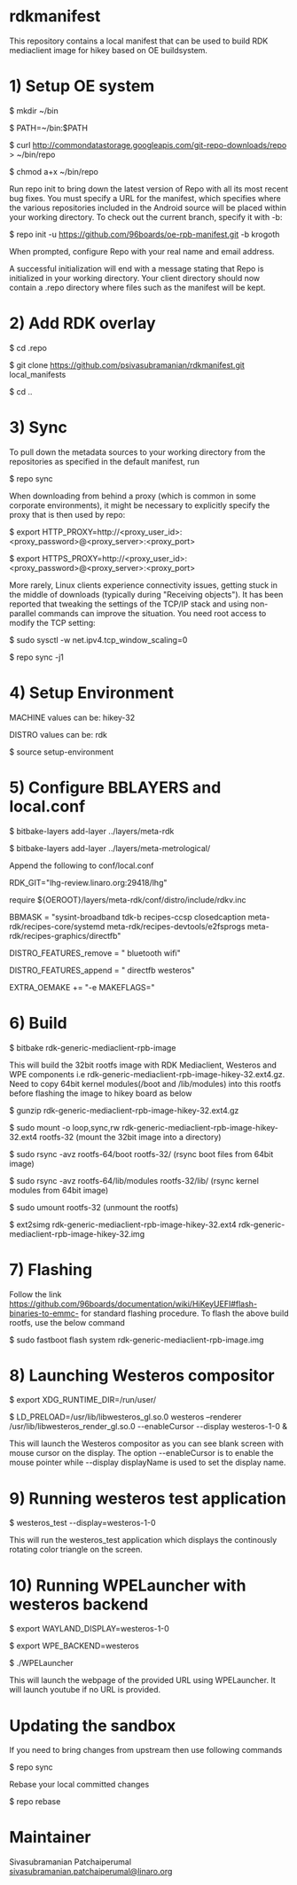 # rdkmanifest
This repository contains a local manifest that can be used to build RDK mediaclient image for hikey based on OE  buildsystem.

# 1) Setup OE system

$ mkdir ~/bin

$ PATH=~/bin:$PATH

$ curl http://commondatastorage.googleapis.com/git-repo-downloads/repo > ~/bin/repo

$ chmod a+x ~/bin/repo

Run repo init to bring down the latest version of Repo with all its most recent bug fixes. You must specify a URL for the manifest, which specifies where the various repositories included in the Android source will be placed within your working directory. To check out the current branch, specify it with -b:

$ repo init -u https://github.com/96boards/oe-rpb-manifest.git -b krogoth

When prompted, configure Repo with your real name and email address.

A successful initialization will end with a message stating that Repo is initialized in your working directory. Your client directory should now contain a .repo directory where files such as the manifest will be kept.

# 2) Add RDK overlay

$ cd .repo

$ git clone https://github.com/psivasubramanian/rdkmanifest.git local_manifests

$  cd ..

# 3) Sync
To pull down the metadata sources to your working directory from the repositories as specified in the default manifest, run

$ repo sync

When downloading from behind a proxy (which is common in some corporate environments), it might be necessary to explicitly specify the proxy that is then used by repo:

$ export HTTP_PROXY=http://<proxy_user_id>:<proxy_password>@<proxy_server>:<proxy_port>

$ export HTTPS_PROXY=http://<proxy_user_id>:<proxy_password>@<proxy_server>:<proxy_port>

More rarely, Linux clients experience connectivity issues, getting stuck in the middle of downloads (typically during "Receiving objects"). It has been reported that tweaking the settings of the TCP/IP stack and using non-parallel commands can improve the situation. You need root access to modify the TCP setting:

$ sudo sysctl -w net.ipv4.tcp_window_scaling=0

$ repo sync -j1

# 4) Setup Environment

MACHINE values can be:
hikey-32

DISTRO values can be:
rdk

$ source setup-environment

# 5) Configure BBLAYERS and local.conf

$ bitbake-layers add-layer ../layers/meta-rdk

$ bitbake-layers add-layer ../layers/meta-metrological/

Append the following to conf/local.conf

RDK_GIT="lhg-review.linaro.org:29418/lhg"

require ${OEROOT}/layers/meta-rdk/conf/distro/include/rdkv.inc

BBMASK = "sysint-broadband tdk-b recipes-ccsp closedcaption meta-rdk/recipes-core/systemd meta-rdk/recipes-devtools/e2fsprogs meta-rdk/recipes-graphics/directfb"

DISTRO_FEATURES_remove = " bluetooth wifi"

DISTRO_FEATURES_append = " directfb westeros"

EXTRA_OEMAKE += "-e MAKEFLAGS="

# 6) Build

$ bitbake rdk-generic-mediaclient-rpb-image

This will build the 32bit rootfs image with RDK Mediaclient, Westeros and WPE components i.e rdk-generic-mediaclient-rpb-image-hikey-32.ext4.gz. Need to copy 64bit kernel modules(/boot and /lib/modules) into this rootfs before flashing the image to hikey board as below

$ gunzip rdk-generic-mediaclient-rpb-image-hikey-32.ext4.gz

$ sudo mount -o loop,sync,rw rdk-generic-mediaclient-rpb-image-hikey-32.ext4 rootfs-32 (mount the 32bit image into a directory)

$ sudo rsync -avz rootfs-64/boot rootfs-32/ (rsync boot files from 64bit image)

$ sudo rsync -avz rootfs-64/lib/modules rootfs-32/lib/ (rsync kernel modules from 64bit image)

$ sudo umount rootfs-32 (unmount the rootfs)

$ ext2simg rdk-generic-mediaclient-rpb-image-hikey-32.ext4 rdk-generic-mediaclient-rpb-image-hikey-32.img

# 7) Flashing

Follow the link https://github.com/96boards/documentation/wiki/HiKeyUEFI#flash-binaries-to-emmc- for standard flashing procedure. To flash the above build rootfs, use the below command

$ sudo fastboot flash system rdk-generic-mediaclient-rpb-image.img


# 8) Launching Westeros compositor

$ export XDG_RUNTIME_DIR=/run/user/

$ LD_PRELOAD=/usr/lib/libwesteros_gl.so.0 westeros –renderer /usr/lib/libwesteros_render_gl.so.0 --enableCursor --display westeros-1-0 &

This will launch the Westeros compositor as you can see blank screen with mouse cursor on the display. The option --enableCursor is to enable the mouse pointer while --display displayName is used to set the display name.

# 9) Running westeros test application

$ westeros_test --display=westeros-1-0

This will run the westeros_test application which displays the continously rotating color triangle on the screen.

# 10) Running WPELauncher with westeros backend

$ export WAYLAND_DISPLAY=westeros-1-0

$ export WPE_BACKEND=westeros

$ ./WPELauncher <URL>

This will launch the webpage of the provided URL using WPELauncher. It will launch youtube if no URL is provided.

# Updating the sandbox

If you need to bring changes from upstream then use following commands

$ repo sync

Rebase your local committed changes

$ repo rebase

# Maintainer

Sivasubramanian Patchaiperumal sivasubramanian.patchaiperumal@linaro.org
